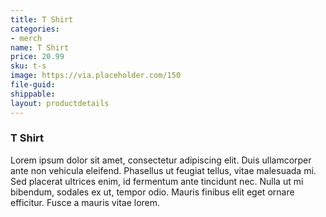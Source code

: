 ```yaml
---
title: T Shirt
categories:
- merch
name: T Shirt
price: 20.99
sku: t-s
image: https://via.placeholder.com/150
file-guid: 
shippable: 
layout: productdetails
---
```


### T Shirt
Lorem ipsum dolor sit amet, consectetur adipiscing elit. Duis ullamcorper ante non vehicula eleifend.
Phasellus ut feugiat tellus, vitae malesuada mi. Sed placerat ultrices enim, id fermentum ante tincidunt nec.
Nulla ut mi bibendum, sodales ex ut, tempor odio. Mauris finibus elit eget ornare efficitur. Fusce a mauris vitae lorem.